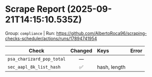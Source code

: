 # Scrape Report (2025-09-21T14:15:10.535Z)

Group: `compliance`  |  Run: https://github.com/AlbertoRoca96/scraping-checks-scheduler/actions/runs/17894741954

| Check | Changed | Keys | Error |
|---|:---:|:--|:--|
| `psa_charizard_pop_total` | — |  |  |
| `sec_aapl_8k_list_hash` | ✅ | hash, length |  |
